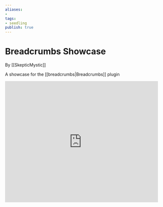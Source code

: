 ```yaml
---
aliases: 
- 
tags:
- seedling
publish: true
---
```


# Breadcrumbs Showcase

By [[SkepticMystic]]

A showcase for the [[breadcrumbs|Breadcrumbs]] plugin

<iframe width="100%" height="400px" src="https://www.youtube.com/embed/DXXB7fHcArg" title="YouTube video player" frameborder="0" allow="accelerometer; autoplay; clipboard-write; encrypted-media; gyroscope; picture-in-picture" allowfullscreen></iframe>





